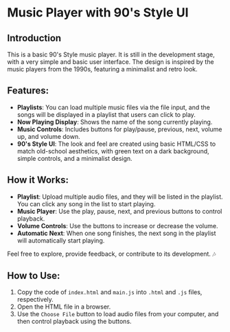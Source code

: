 # Music Player with 90's Style UI

## Introduction

This is a basic 90's Style music player. It is still in the development stage, with a very simple and basic user interface. The design is inspired by the music players from the 1990s, featuring a minimalist and retro look.

## Features:

- **Playlists**: You can load multiple music files via the file input, and the songs will be displayed in a playlist that users can click to play.
- **Now Playing Display**: Shows the name of the song currently playing.
- **Music Controls**: Includes buttons for play/pause, previous, next, volume up, and volume down.
- **90's Style UI**: The look and feel are created using basic HTML/CSS to match old-school aesthetics, with green text on a dark background, simple controls, and a minimalist design.

## How it Works:

- **Playlist**: Upload multiple audio files, and they will be listed in the playlist. You can click any song in the list to start playing.
- **Music Player**: Use the play, pause, next, and previous buttons to control playback.
- **Volume Controls**: Use the buttons to increase or decrease the volume.
- **Automatic Next**: When one song finishes, the next song in the playlist will automatically start playing.

Feel free to explore, provide feedback, or contribute to its development. 🎶




## How to Use:

1. Copy the code of `index.html` and `main.js` into `.html` and `.js` files, respectively.
2. Open the HTML file in a browser.
3. Use the `Choose File` button to load audio files from your computer, and then control playback using the buttons.

